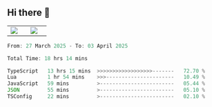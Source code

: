 ## Hi there 👋

<p align="center">
  <table align="center">
  <tr border="none">
  <td width="35%" align="center">
    <img  align="center"  src="http://github-profile-summary-cards.vercel.app/api/cards/stats?username=ricepunk&theme=github_dark" />
  </td>
    
  <td width="65%" align="center">
    <img  align="center"  src="http://github-profile-summary-cards.vercel.app/api/cards/profile-details?username=ricepunk&theme=github_dark" />
  </td>
  </tr>
  </table>
</p>

<!--START_SECTION:waka-->

```typescript
From: 27 March 2025 - To: 03 April 2025

Total Time: 18 hrs 14 mins

TypeScript   13 hrs 15 mins  >>>>>>>>>>>>>>>>>>-------   72.70 %
Lua          1 hr 54 mins    >>>----------------------   10.49 %
JavaScript   59 mins         >------------------------   05.44 %
JSON         55 mins         >------------------------   05.10 %
TSConfig     22 mins         >------------------------   02.10 %
```

<!--END_SECTION:waka-->
